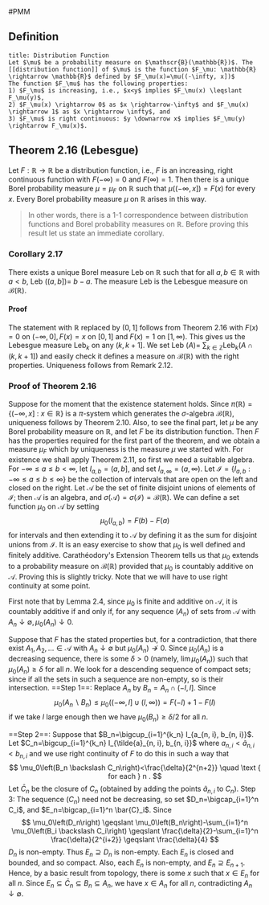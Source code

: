 #PMM 

## Definition

```ad-definition
title: Distribution Function
Let $\mu$ be a probability measure on $\mathscr{B}(\mathbb{R})$. The [[distribution function]] of $\mu$ is the function $F_\mu: \mathbb{R} \rightarrow \mathbb{R}$ defined by $F_\mu(x)=\mu((-\infty, x])$
The function $F_\mu$ has the following properties:
1) $F_\mu$ is increasing, i.e., $x<y$ implies $F_\mu(x) \leqslant F_\mu(y)$,
2) $F_\mu(x) \rightarrow 0$ as $x \rightarrow-\infty$ and $F_\mu(x) \rightarrow 1$ as $x \rightarrow \infty$, and
3) $F_\mu$ is right continuous: $y \downarrow x$ implies $F_\mu(y) \rightarrow F_\mu(x)$.
```

## Theorem 2.16 (Lebesgue)
Let $F: \mathbb{R} \rightarrow \mathbb{R}$ be a distribution function, i.e., $F$ is an increasing, right continuous function with $F(-\infty)=0$ and $F(\infty)=1$. Then there is a unique Borel probability measure $\mu=\mu_F$ on $\mathbb{R}$ such that $\mu((-\infty, x])=F(x)$ for every $x$. Every Borel probability measure $\mu$ on $\mathbb{R}$ arises in this way.

> In other words, there is a 1-1 correspondence between distribution functions and Borel probability measures on $\mathbb{R}$. Before proving this result let us state an immediate corollary.

### Corollary 2.17
There exists a unique Borel measure Leb on $\mathbb{R}$ such that for all $a, b \in \mathbb{R}$ with $a<b$, Leb $((a, b])=$ $b-a$. The measure Leb is the Lebesgue measure on $\mathscr{B}(\mathbb{R})$.

#### Proof
The statement with $\mathbb{R}$ replaced by $(0,1]$ follows from Theorem $2.16$ with $F(x)=0$ on $(-\infty, 0], F(x)=x$ on $[0,1]$ and $F(x)=1$ on $[1, \infty)$. This gives us the Lebesgue measure $\operatorname{Leb}_k$ on any $(k, k+1]$. We set Leb $(A)=$ $\sum_{k \in \mathbb{Z}} \operatorname{Leb}_k(A \cap(k, k+1])$ and easily check it defines a measure on $\mathscr{B}(\mathbb{R})$ with the right properties. Uniqueness follows from Remark $2.12$.

### Proof of Theorem 2.16
Suppose for the moment that the existence statement holds. Since $\pi(\mathbb{R})=\{(-\infty, x]$ : $x \in \mathbb{R}\}$ is a $\pi$-system which generates the $\sigma$-algebra $\mathscr{B}(\mathbb{R})$, uniqueness follows by Theorem $2.10$. Also, to see the final part, let $\mu$ be any Borel probability measure on $\mathbb{R}$, and let $F$ be its distribution function. Then $F$ has the properties required for the first part of the theorem, and we obtain a measure $\mu_F$ which by uniqueness is the measure $\mu$ we started with.
For existence we shall apply Theorem $2.11$, so first we need a suitable algebra. For $-\infty \leqslant a \leqslant b<\infty$, let $I_{a, b}=(a, b]$, and set $I_{a, \infty}=(a, \infty)$. Let $\mathscr{I}=\left\{I_{a, b}:-\infty \leqslant a \leqslant b \leqslant \infty\right\}$ be the collection of intervals that are open on the left and closed on the right. Let $\mathscr{A}$ be the set of finite disjoint unions of elements of $\mathscr{I}$; then $\mathscr{A}$ is an algebra, and $\sigma(\mathscr{A})=\sigma(\mathscr{I})=\mathscr{B}(\mathbb{R})$.
We can define a set function $\mu_0$ on $\mathscr{A}$ by setting
$$
\mu_0\left(I_{a, b}\right)=F(b)-F(a)
$$
for intervals and then extending it to $\mathscr{A}$ by defining it as the sum for disjoint unions from $\mathscr{I}$. It is an easy exercise to show that $\mu_0$ is well defined and finitely additive. Carathéodory's Extension Theorem tells us that $\mu_0$ extends to a probability measure on $\mathscr{B}(\mathbb{R})$ provided that $\mu_0$ is countably additive on $\mathscr{A}$. Proving this is slightly tricky. Note that we will have to use right continuity at some point.

First note that by Lemma 2.4, since $\mu_0$ is finite and additive on $\mathscr{A}$, it is countably additive if and only if, for any sequence $\left(A_n\right)$ of sets from $\mathscr{A}$ with $A_n \downarrow \emptyset, \mu_0\left(A_n\right) \downarrow 0$.

Suppose that $F$ has the stated properties but, for a contradiction, that there exist $A_1, A_2, \ldots \in \mathscr{A}$ with $A_n \downarrow \emptyset$ but $\mu_0\left(A_n\right) \not \rightarrow 0$. Since $\mu_0\left(A_n\right)$ is a decreasing sequence, there is some $\delta>0$ (namely, $\left.\lim \mu_0\left(A_n\right)\right)$ such that $\mu_0\left(A_n\right) \geqslant \delta$ for all $n$. We look for a descending sequence of compact sets; since if all the sets in such a sequence are non-empty, so is their intersection.
==Step 1==: Replace $A_n$ by $B_n=A_n \cap(-l, l]$. Since
$$
\mu_0\left(A_n \backslash B_n\right) \leqslant \mu_0((-\infty, l] \cup(l, \infty))=F(-l)+1-F(l)
$$
if we take $l$ large enough then we have $\mu_0\left(B_n\right) \geqslant \delta / 2$ for all $n$.

==Step 2==: Suppose that $B_n=\bigcup_{i=1}^{k_n} I_{a_{n, i}, b_{n, i}}$. Let $C_n=\bigcup_{i=1}^{k_n} I_{\tilde{a}_{n, i}, b_{n, i}}$ where $a_{n, i}<\tilde{a}_{n, i}<b_{n, i}$ and we use right continuity of $F$ to do this in such a way that
$$
\mu_0\left(B_n \backslash C_n\right)<\frac{\delta}{2^{n+2}} \quad \text { for each } n .
$$
Let $\bar{C}_n$ be the closure of $C_n$ (obtained by adding the points $\tilde{a}_{n, i}$ to $\left.C_n\right)$.
Step 3: The sequence $\left(C_n\right)$ need not be decreasing, so set $D_n=\bigcap_{i=1}^n C_i$, and $E_n=\bigcap_{i=1}^n \bar{C}_i$. Since
$$
\mu_0\left(D_n\right) \geqslant \mu_0\left(B_n\right)-\sum_{i=1}^n \mu_0\left(B_i \backslash C_i\right) \geqslant \frac{\delta}{2}-\sum_{i=1}^n \frac{\delta}{2^{i+2}} \geqslant \frac{\delta}{4}
$$
$D_n$ is non-empty. Thus $E_n \supseteq D_n$ is non-empty.
Each $E_n$ is closed and bounded, and so compact. Also, each $E_n$ is non-empty, and $E_n \supseteq E_{n+1}$. Hence, by a basic result from topology, there is some $x$ such that $x \in E_n$ for all $n$. Since $E_n \subseteq \bar{C}_n \subseteq B_n \subseteq A_n$, we have $x \in A_n$ for all $n$, contradicting $A_n \downarrow \emptyset$.

